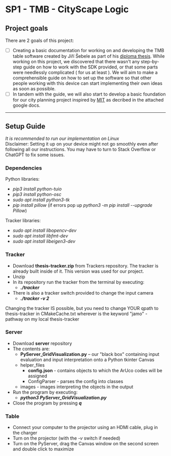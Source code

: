 # SP1 - TMB - CityScape Logic

## Project goals

There are 2 goals of this project:
- [ ]  Creating a basic documentation for working on and developing the TMB table software created by Jiří Šebele as part of his [diploma thesis](https://dspace.cvut.cz/handle/10467/101139). While working on this project, we discovered that there wasn't any step-by-step guide on how to work with the SDK provided, or that some parts were needlessly complicated ( for us at least ). We will aim to make a comprehensible guide on how to set up the software so that other people working with this device can start implementing their own ideas as soon as possible.
- [ ]  In tandem with the guide, we will also start to develop a basic foundation for our city planning project inspired by [MIT](https://www.youtube.com/watch?v=3jvmoj7pLZU) as decribed in the attached google docs.

---

## Setup Guide
*It is recommended to run our implementation on Linux*  
Disclaimer:
Setting it up on your device might not go smoothly even after following all our instructions. You may have to turn to Stack Overflow or ChatGPT to fix some issues.

### Dependencies
Python libraries:
* *pip3 install python-tuio*
* *pip3 install python-osc*
* *sudo apt install python3-tk*
* *pip install pillow* (if errors pop up *python3 -m pip install --upgrade Pillow*)


Tracker libraries:
* *sudo apt install libopencv-dev*
* *sudo apt install libfmt-dev*
* *sudo apt install libeigen3-dev*

### Tracker
* Download **thesis-tracker.zip** from Trackers repository. The tracker is already built inside of it. This version was used for our project.
* Unzip
* In its repository run the tracker from the terminal by executing:
  - ***./tracker***
* There is also a tracker switch provided to change the input camera
  - ***./tracker -v 2***

Changing the tracker IS possible, but you need to change YOUR qpath to thesis-tracker in CMakeCache.txt wherever is the keyword "jamo" - pathway on my local thesis-tracker

### Server
* Download **server** repository
* The contents are:
  - **PyServer_GridVisualization.py** – our "black box" containing input evaluation and input interpretation onto a Python tkinter Canvas
  - helper_files
    - **config.json** - contains objects to which the ArUco codes will be assigned 
    - ConfigParser - parses the config into classes
  - images - images interpreting the objects in the output
* Run the program by executing:
  -  ***python3 PyServer_GridVisualization.py***
* Close the program by pressing ***q***

### Table
* Connect your computer to the projector using an HDMI cable, plug in the charger
* Turn on the projector (with the *-v* switch if needed)
* Turn on the PyServer, drag the Canvas window on the second screen and double click to maximize